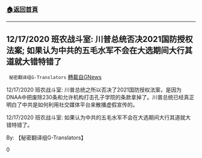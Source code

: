 ###  [:house:返回首頁](https://github.com/ourhimalayas/txt)
---

## 12/17/2020 班农战斗室: 川普总统否决2021国防授权法案; 如果认为中共的五毛水军不会在大选期间大行其道就大错特错了
` 秘密翻译组G-Translators` [轉載自GNews](https://gnews.org/zh-hans/662844/)

12/17/2020 班农战斗室: 川普总统之所以否决了2021国防授权法案，是因为DNAA中把废除230条和允许机构打击孔子学院的条款拿掉了。川普总统已经真正明白了中共是如何利用社交媒体平台来散播虚假宣传的。



12/17/2020 班农战斗室: 如果认为中共的五毛水军不会在大选期间大行其道就大错特错了。



By: 【秘密翻译组G-Translators】

0
